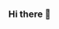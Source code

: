 ### Hi there 👋

<!--
**harithareddy630/harithareddy630** is a ✨ _special_ ✨ repository because its `README.md` (this file) appears on your GitHub profile.

Here are some ideas to get you started:

- 🔭 I’m currently working on Java Programming
- 🌱 I’m currently learning Webapps
- 👯 I’m looking to collaborate on Cloud Computing
- 🤔 I’m looking for help with ...
- 💬 Ask me about :cupid:
- 📫 How to reach me: ...
- 😄 Pronouns: ...
- ⚡ Fun fact: ...
-->

